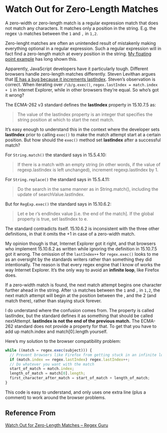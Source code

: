 # Watch Out for Zero-Length Matches

A zero-width or zero-length match is a regular expression match that does not match any characters. It matches only a position in the string. E.g. the regex `\b` matches between the `1` and `,` in `1,2`.

Zero-lenght matches are often an unintended result of mistakenly making everything optional in a regular expression. Such a regular expression will in fact find a zero-length match at every position in the string. [My floating point example](http://www.regular-expressions.info/floatingpoint.html) has long shown this.

Apparently, JavaScript developers have it particularly tough. Different browsers handle zero-length matches differently. Steven Levithan argues that [IE has a bug because it increments lastIndex](http://blog.stevenlevithan.com/archives/exec-bugs). Steven’s observation is correct. When iterating over `/\b/g.exec()`, `regex.lastIndex = match.index + 1` in Internet Explorer, while in other browsers they’re equal. So who’s got it wrong?

The ECMA-262 v3 standard defines the **lastIndex** property in 15.10.7.5 as:

> The value of the lastIndex property is an integer that specifies the string position at which to start the next match.

It’s easy enough to understand this in the context where the developer sets **lastIndex** prior to calling `exec()` to make the match attempt start at a certain position. But how should the `exec()` method set **lastIndex** after a successful match?

For `String.match()` the standard says in 15.5.4.10:

> If there is a match with an empty string (in other words, if the value of regexp.lastIndex is left unchanged), increment regexp.lastIndex by 1.

For `String.replace()` the standard says in 15.5.4.11:

> Do the search in the same manner as in String.match(), including the update of searchValue.lastIndex.

But for `RegExp.exec()` the standard says in 15.10.6.2:

> Let e be r’s endIndex value [i.e. the end of the match]. If the global property is true, set lastIndex to e.

The standard contradicts itself. 15.10.6.2 is inconsistent with the three other definitions, in that it omits the +1 in case of a zero-width match.

My opinion though is that, Internet Explorer got it right, and that browsers who implement 15.10.6.2 as written while ignoring the definition in 15.10.7.5 got it wrong. The omission of the `lastIndex++` for `regex.exec()` looks to me as an oversight by the standards writers rather than something they did intentionally. The reason is that every regex engine that I know of works the way Internet Explorer. It’s the only way to avoid an **infinite loop**, like Firefox does.

If a zero-width match is found, the next match attempt begins one character further ahead in the string. After `\b` matches between the `1` and `,` in `1,2`, the next match attempt will begin at the position between the , and the 2 (and match there), rather than staying stuck forever.

I do understand where the confusion comes from. The property is called lastIndex, but the standard defines it as something that should be called nextAttempt. **lastIndex is not the end of the previous match.** The ECMA-262 standard does not provide a property for that. To get that you have to add up match.index and match[0].length yourself.

Here’s my solution to the browser compatibility problem:

```javascript
while ((match = regex.exec(subject))) {
  // Prevent browsers like Firefox from getting stuck in an infinite loop
  if (match.index == regex.lastIndex) regex.lastIndex++;
  // Do whatever you want with the match
  start_of_match = match.index;
  length_of_match = match[0].length;
  first_character_after_match = start_of_match + length_of_match;
}
```

This code is easy to understand, and only uses one extra line (plus a comment) to work around the browser problems.

## Reference From

[Watch Out for Zero-Length Matches – Regex Guru](http://www.regexguru.com/2008/04/watch-out-for-zero-length-matches/)
